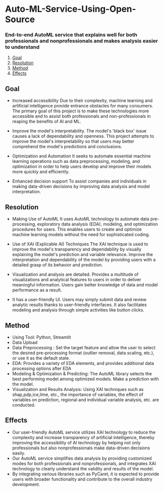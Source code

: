 # Auto-ML-Service-Using-Open-Source
### End-to-end AutoML service that explains well for both professionals and nonprofessionals and makes analysis easier to understand

1. [Goal](#Goal)
2. [Resolution](#Resolution)
3. [Method](#Method)
4. [Effects](#Effects)

## Goal
- Increased accessibility
Due to their complexity, machine learning and artificial intelligence provide entrance obstacles for many consumers. The primary goal of this project is to make these technologies more accessible and to assist both professionals and non-professionals in reaping the benefits of AI and ML.

- Improve the model's interpretability.
The model's 'black box' issue causes a lack of dependability and openness. This project attempts to improve the model's interpretability so that users may better comprehend the model's predictions and conclusions.

- Optimization and Automation
It seeks to automate essential machine learning operations such as data preprocessing, modeling, and optimization in order to help users develop and improve their models more quickly and efficiently.

- Enhanced decision support
To assist companies and individuals in making data-driven decisions by improving data analysis and model interpretation.

## Resolution
- Making Use of AutoML
It uses AutoML technology to automate data pre-processing, exploratory data analysis (EDA), modeling, and optimization procedures for users. This enables users to create and optimize machine learning models without the need for sophisticated coding.

- Use of XAI (Explicable AI) Techniques
The XAI technique is used to improve the model's transparency and dependability by visually explaining the model's prediction and variable relevance. Improve the interpretation and dependability of the model by providing users with a detailed grasp of its behavior and prediction.

- Visualization and analysis are detailed.
Provides a multitude of visualizations and analytical features to users in order to deliver meaningful information. Users gain better knowledge of data and model performance as a result.

- It has a user-friendly UI.
Users may simply submit data and review analytic results thanks to user-friendly interfaces. It also facilitates modeling and analysis through simple activities like button clicks.

## Method
- Using Tool: Python, Streamlit
- Data Upload
- Data Preprocessing : Set the target feature and allow the user to select the desired pre-processing format (outlier removal, data scaling, etc.), or use it as the default state.
- EDA: Provides a variety of EDA elements, and provides additional data processing options after EDA
- Modeling & Optimization & Predicting: The AutoML library selects the best performing model among optimized models. Make a prediction with the model.
- Visualization and Results Analysis: Using XAI techniques such as shap,pdp,ice,lime, etc., the importance of variables, the effect of variables on prediction, regional and individual variable analysis, etc. are conducted.

## Effects
- Our user-friendly AutoML service utilizes XAI technology to reduce the complexity and increase transparency of artificial intelligence, thereby improving the accessibility of AI technology by helping not only professionals but also nonprofessionals make data-driven decisions easily.
- Our AutoML service simplifies data analysis by providing customized modes for both professionals and nonprofessionals, and integrates XAI technology to clearly understand the validity and results of the model.
- By integrating various libraries such as PyCaret, it is expected to provide users with broader functionality and contribute to the overall industry development.
